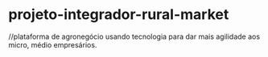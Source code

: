 # projeto-integrador-rural-market
//plataforma de agronegócio usando tecnologia para dar mais agilidade aos micro, médio empresários.
